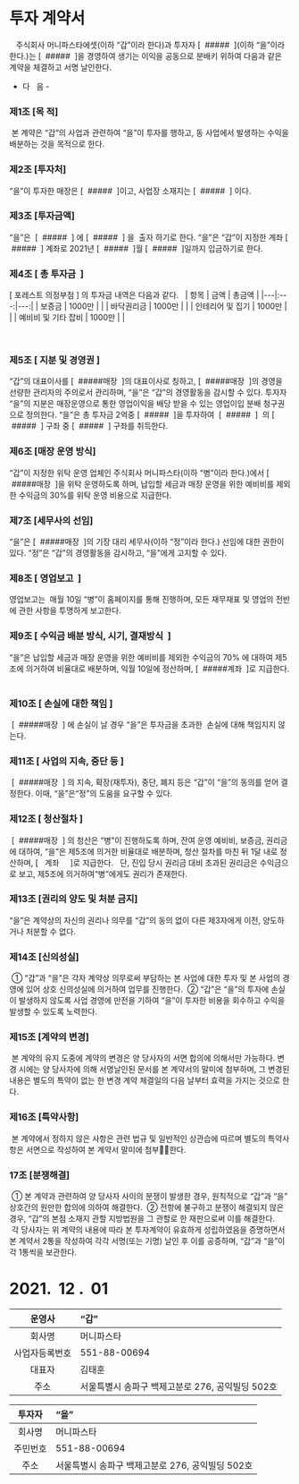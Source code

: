 # 투자 계약서
 
 주식회사 머니파스타에셋(이하 “갑”이라 한다)과 투자자 [  #####  ](이하 “을”이라 한다.)는 [  #####  ]을 경영하여 생기는 이익을 공동으로 분배키 위하여 다음과 같은 계약을 체결하고 서명 날인한다. 
 
- 다   음 -
 
### 제1조 [목 적]
 본 계약은 “갑”의 사업과 관련하여 “을”이 투자를 행하고, 동 사업에서 발생하는 수익을 배분하는 것을 목적으로 한다.
 
### 제2조 [투자처]
“을”이 투자한 매장은 [  #####  ]이고, 사업장 소재지는 [  #####  ] 이다. 
 
### 제3조 [투자금액]
“을”은  [  #####  ] 에 [  #####  ] 을  출자 하기로 한다. 
“을”은 “갑”이 지정한 계좌 [  #####  ] 계좌로
2021년 [  #####  ]월 [  #####  ]일까지 입금하기로 한다. 
 
### 제4조 [ 총 투자금  ]
[ 포레스트 의정부점 ] 의 투자금 내역은 다음과 같다. 
 
| 항목 | 금액 | 총금액 |
|---|:---:|---:|
| 보증금 |  1000만 |  |
| 바닥권리금 | 1000만 |  |
| 인테리어 및 집기 | 1000만 |  |
| 예비비 및 기타 잡비 | 1000만 |  |

 
 
### 제5조 [ 지분 및 경영권 ]
“갑”의 대표이사를 [  #####매장  ]의 대표이사로 칭하고, [  #####매장  ]의 경영을 선량한 관리자의 주의로서 관리하며, “을”은 “갑”의 경영활동을 감시할 수 있다.
투자자 “을”의 지분은 매장운영으로 통한 영업이익을 배당 받을 수 있는 영업이입 분배 청구권으로 정의한다.
“을”은 총 투자금 2억중 [  #####  ]을 투자하여  [  #####  ]  의 [  #####  ] 구좌 중 [  #####  ] 구좌를 취득한다. 
 
### 제6조 [매장 운영 방식]
“갑”이 지정한 위탁 운영 업체인 주식회사 머니파스타(이하 “병”이라 한다.)에서 [  #####매장  ]을 위탁 운영하도록 하며, 납입할 세금과 매장 운영을 위한 예비비를 제외한 수익금의 30%를 위탁 운영 비용으로 지급한다.
 
### 제7조 [세무사의 선임]
“을”은 [  #####매장  ]의 기장 대리 세무사(이하 “정”이라 한다.) 선임에 대한 권한이 있다. “정”은 “갑”의 경영활동을 감시하고, “을”에게 고지할 수 있다.
 
### 제8조 [ 영업보고  ]
영업보고는  매월 10일 “병”이 홈페이지를 통해 진행하며, 모든 재무재표 및 영업의 전반에 관한 사항을 투명하게 보고한다.

### 제9조 [ 수익금 배분 방식, 시기, 결재방식  ]
“을”은 납입할 세금과 매장 운영을 위한 예비비를 제외한 수익금의 70% 에 대하여 제5조에 의거하여 비율대로 배분하며, 익월 10일에 정산하며, [  #####계좌  ]로 지급한다.
 
 
### 제10조 [ 손실에 대한 책임 ]
 [  #####매장  ] 에 손실이 날 경우 “을”은 투자금을 초과한  손실에 대해 책임지지 않는다. 
 
### 제11조 [ 사업의 지속, 중단 등 ]
 [  #####매장  ] 의 지속, 확장(재투자), 중단, 폐지 등은 “갑”이 “을”의 동의를 얻어 결정한다. 이때, “을”은“정”의 도움을 요구할 수 있다.
 
### 제12조 [ 청산절차 ]
 [  #####매장  ] 의 청산은 “병”이 진행하도록 하며, 잔여 운영 예비비, 보증금, 권리금에 대하여, “을”은 제5조에 의거한 비율대로 배분하며, 청산 절차를 마친 뒤 1달 내로 정산하며, [   계좌     ]로 지급한다.
 
단, 진입 당시 권리금 대비 초과된 권리금은 수익금으로 보고, 제5조에 의거하여“병”에게도 권리가 존재한다.
 
### 제13조 [권리의 양도 및 처분 금지]
“을”은 계약상의 자신의 권리나 의무를 “갑”의 동의 없이 다른 제3자에게 이전, 양도하거나 처분할 수 없다.
 
### 제14조 [신의성실]
 ① “갑”과 “을”은 각자 계약상 의무로써 부담하는 본 사업에 대한 투자 및 본 사업의 경영에 있어 상호 신의성실에 의거하여 업무를 진행한다.
 ② “갑”은 “을”의 투자에 손실이 발생하지 않도록 사업 경영에 만전을 기하여 “을”이 투자한 비용을 회수하고 수익을 발생할 수 있도록 노력한다.
 
### 제15조 [계약의 변경]
 본 계약의 유지 도중에 계약의 변경은 양 당사자의 서면 합의에 의해서만 가능하다. 변경 시에는 양 당사자에 의해 서명날인된 문서를 본 계약서의 말미에 첨부하며, 그 변경된 내용은 별도의 특약이 없는 한 변경 계약 체결일의 다음 날부터 효력을 가지는 것으로 한다.
 
### 제16조 [특약사항]
 본 계약에서 정하지 않은 사항은 관련 법규 및 일반적인 상관습에 따르며 별도의 특약사항은 서면으로 작성하여 본 계약서 말미에 첨부한다.
 
### 17조 [분쟁해결]
 ① 본 계약과 관련하여 양 당사자 사이의 분쟁이 발생한 경우, 원칙적으로 “갑”과 “을” 상호간의 원만한 합의에 의하여 해결한다.
 ② 전항에 불구하고 분쟁이 해결되지 않은 경우, “갑”의 본점 소재지 관할 지방법원을 그 관할로 한 재판으로써 이를 해결한다.
 
 각 당사자는 위 계약의 내용에 따라 본 투자계약이 유효하게 성립하였음을 증명하면서 본 계약서 2통을 작성하여 각각 서명(또는 기명) 날인 후 이를 공증하며, “갑”과 “을”이 각 1통씩을 보관한다.
 
 # 2021.  12 .  01



| 운영사 |  “갑”    |
|:---:|:---|
| 회사명  | 머니파스타 |
| 사업자등록번호  | 551-88-00694 |
| 대표자  | 김태훈 |
| 주소 | 서울특별시 송파구 백제고분로 276, 공익빌딩 502호 |


| 투자자 |  “을” |
|:---:|:---|
| 회사명  | 머니파스타 |
| 주민번호  | 551-88-00694 |
| 주소 | 서울특별시 송파구 백제고분로 276, 공익빌딩 502호 |

 
